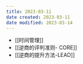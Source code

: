 ```yaml
---
title: 2023-03-11
date created: 2023-03-11
date modified: 2023-03-14
---
```


- [[时间管理]]
- [[逆商的评判准则- CORE]]
- [[逆商的提升方法-LEAD]]